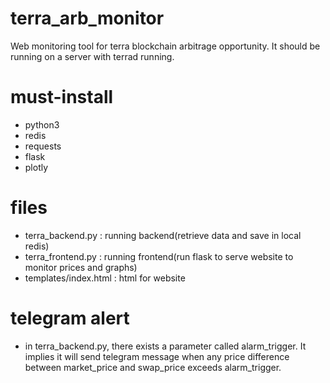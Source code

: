 # terra_arb_monitor
Web monitoring tool for terra blockchain arbitrage opportunity. It should be running on a server with terrad running.

# must-install
- python3
- redis
- requests
- flask
- plotly

# files
- terra_backend.py : running backend(retrieve data and save in local redis)
- terra_frontend.py : running frontend(run flask to serve website to monitor prices and graphs)
- templates/index.html : html for website

# telegram alert
- in terra_backend.py, there exists a parameter called alarm_trigger. It implies it will send telegram message when any price difference between market_price and swap_price exceeds alarm_trigger.
